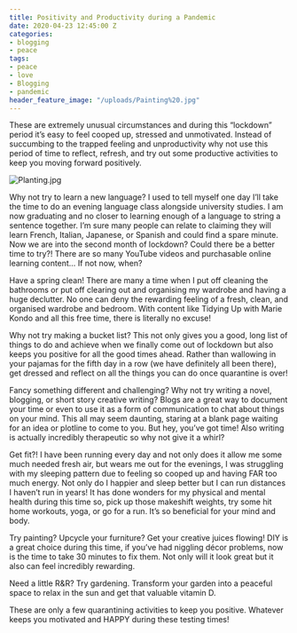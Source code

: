 ```yaml
---
title: Positivity and Productivity during a Pandemic
date: 2020-04-23 12:45:00 Z
categories:
- blogging
- peace
tags:
- peace
- love
- Blogging
- pandemic
header_feature_image: "/uploads/Painting%20.jpg"
---
```


These are extremely unusual circumstances and during this “lockdown” period it’s easy to feel cooped up, stressed and unmotivated. Instead of succumbing to the trapped feeling and unproductivity why not use this period of time to reflect, refresh, and try out some productive activities to keep you moving forward positively. 

![Planting.jpg](/uploads/Planting.jpg)

Why not try to learn a new language? I used to tell myself one day I’ll take the time to do an evening language class alongside university studies. I am now graduating and no closer to learning enough of a language to string a sentence together. I’m sure many people can relate to claiming they will learn French, Italian, Japanese, or Spanish and could find a spare minute. Now we are into the second month of lockdown? Could there be a better time to try?! There are so many YouTube videos and purchasable online learning content… If not now, when?

Have a spring clean! There are many a time when I put off cleaning the bathrooms or put off clearing out and organising my wardrobe and having a huge declutter. No one can deny the rewarding feeling of a fresh, clean, and organised wardrobe and bedroom. With content like Tidying Up with Marie Kondo and all this free time, there is literally no excuse!

Why not try making a bucket list? This not only gives you a good, long list of things to do and achieve when we finally come out of lockdown but also keeps you positive for all the good times ahead. Rather than wallowing in your pajamas for the fifth day in a row (we have definitely all been there), get dressed and reflect on all the things you can do once quarantine is over! 

Fancy something different and challenging? Why not try writing a novel, blogging, or short story creative writing? Blogs are a great way to document your time or even to use it as a form of communication to chat about things on your mind. This all may seem daunting, staring at a blank page waiting for an idea or plotline to come to you. But hey, you’ve got time! Also writing is actually incredibly therapeutic so why not give it a whirl? 

Get fit?! I have been running every day and not only does it allow me some much needed fresh air, but wears me out for the evenings, I was struggling with my sleeping pattern due to feeling so cooped up and having FAR too much energy. Not only do I happier and sleep better but I can run distances I haven’t run in years! It has done wonders for my physical and mental health during this time so, pick up those makeshift weights, try some hit home workouts, yoga, or go for a run. It’s so beneficial for your mind and body. 

Try painting? Upcycle your furniture? Get your creative juices flowing! DIY is a great choice during this time, if you’ve had niggling décor problems, now is the time to take 30 minutes to fix them. Not only will it look great but it also can feel incredibly rewarding. 

Need a little R&R? Try gardening. Transform your garden into a peaceful space to relax in the sun and get that valuable vitamin D.

These are only a few quarantining activities to keep you positive. Whatever keeps you motivated and HAPPY during these testing times!
